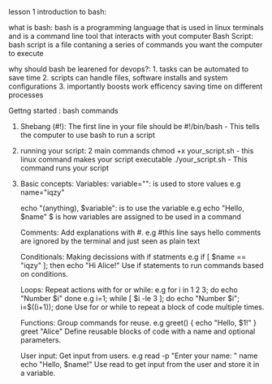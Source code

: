 lesson 1 introduction to bash:

what is bash: bash is a programming language that is used in linux terminals and is a command line tool that interacts with yout computer 
Bash Script: bash script is a file contaning a series of commands you want the computer to execute

why should bash be learened for devops?:
    1. tasks can be automated to save time
    2. scripts can handle files, software installs and system configurations
    3. importantly boosts work efficency saving time on different processes 

Gettng started : bash commands
1. Shebang (#!):
   The first line in your file should be #!/bin/bash - This tells the computer to use bash to run a script

2. running your script: 2 main commands
   chmod +x your_script.sh - this linux command makes your script executable
   ./your_script.sh - This command runs your script

3. Basic concepts:
   Variables:
   variable="": is used to store values
   e.g name="iqzy"

   echo "(anything), $variable": is to use the variable
   e.g echo "Hello, $name"
   $ is how variables are assigned to be used in a command

   Comments:
   Add explanations with #.
   e.g #this line says hello
   comments are ignored by the terminal and just seen as plain text

   Conditionals:
   Making decissions with if statments
   e.g if [ $name == "iqzy" ]; then echo "Hi Alice!"
   Use if statements to run commands based on conditions.

   Loops:
   Repeat actions with for or while:
   e.g for i in 1 2 3; do echo "Number $i" done
   e.g i=1; while [ $i -le 3 ]; do echo "Number $i"; i=$((i+1)); done
   Use for or while to repeat a block of code multiple times.

   Functions:
   Group commands for reuse.
   e.g greet() { echo "Hello, $1!" } greet "Alice"
   Define reusable blocks of code with a name and optional parameters.
   
   User input:
   Get input from users.
   e.g read -p "Enter your name: " name echo "Hello, $name!"
   Use read to get input from the user and store it in a variable.



   

   
   
   






